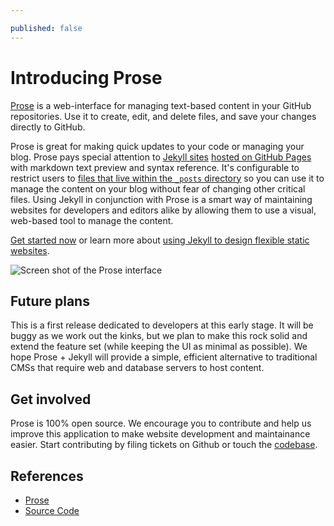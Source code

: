 ```yaml
---

published: false
---
```


# Introducing Prose

[Prose](http://prose.io) is a web-interface for managing text-based content in your GitHub repositories. Use it to create, edit, and delete files, and save your changes directly to GitHub.

Prose is great for making quick updates to your code or managing your blog. Prose pays special attention to [Jekyll sites](https://github.com/mojombo/jekyll) [hosted on GitHub Pages](http://pages.github.com) with markdown text preview and syntax reference. It's configurable to restrict users to [files that live within the `_posts` directory](help/handbook.html#set_root_url) so you can use it to manage the content on your blog without fear of changing other critical files. Using Jekyll in conjunction with Prose is a smart way of maintaining websites for developers and editors alike by allowing them to use a visual, web-based tool to manage the content.

[Get started now](/help/getting-started.html) or learn more about [using Jekyll to design flexible static websites](http://developmentseed.org/blog/2011/09/09/jekyll-github-pages/).

![Screen shot of the Prose interface](https://dl.dropbox.com/u/22916323/images/prose/about-prose-screenshot.png)


## Future plans

This is a first release dedicated to developers at this early stage. It will be buggy as we work out the kinks, but we plan to make this rock solid and extend the feature set (while keeping the UI as minimal as possible). We hope Prose + Jekyll will provide a simple, efficient alternative to traditional CMSs that require web and database servers to host content.


## Get involved

Prose is 100% open source. We encourage you to contribute and help us improve this application to make website development and maintainance easier. Start contributing by filing tickets on Github or touch the [codebase](http://github.com/prose).


## References

- [Prose](http://prose.io)
- [Source Code](http://github.com/prose)



